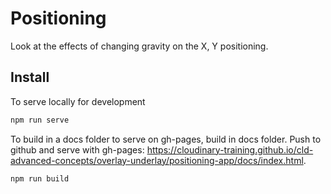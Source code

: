 # Positioning

Look at the effects of changing gravity on the X, Y positioning.

## Install

To serve locally for development

```bash
npm run serve
```

To build in a docs folder to serve on gh-pages, build in docs folder.  Push to github and serve with gh-pages: 
https://cloudinary-training.github.io/cld-advanced-concepts/overlay-underlay/positioning-app/docs/index.html.

```bash
npm run build
```